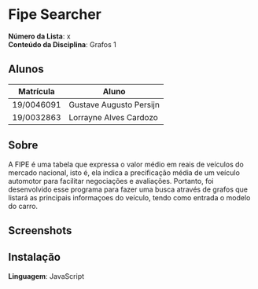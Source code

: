 

# Fipe Searcher

**Número da Lista**: x<br>
**Conteúdo da Disciplina**: Grafos 1<br>

## Alunos
|Matrícula | Aluno |
| -- | -- |
| 19/0046091  |  Gustave Augusto Persijn |
| 19/0032863  |  Lorrayne Alves Cardozo |

## Sobre 
A FIPE é uma tabela que expressa o valor médio em reais de veículos do mercado nacional, isto é, ela indica a precificação média de um veículo automotor para facilitar negociações e avaliações. Portanto, foi desenvolvido esse programa para fazer uma busca através de grafos que listará as principais informaçoes do veículo, tendo como entrada o modelo do carro.

## Screenshots


## Instalação 
**Linguagem**: JavaScript<br>




